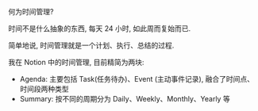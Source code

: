 何为时间管理?

时间不是什么抽象的东西, 每天 24 小时, 如此周而复始而已.

简单地说, 时间管理就是一个计划、执行、总结的过程.

我在 Notion 中的时间管理, 目前精简为两块:
- Agenda: 主要包括 Task(任务待办)、Event (主动事件记录), 融合了时间点、时间段两种类型
- Summary: 按不同的周期分为 Daily、Weekly、Monthly、Yearly 等